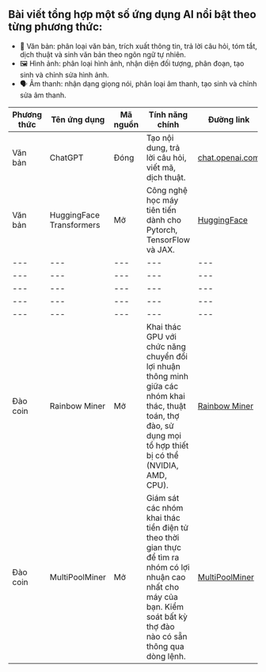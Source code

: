 ## Bài viết tổng hợp một số ứng dụng AI nổi bật theo từng phương thức:
* 📝 Văn bản: phân loại văn bản, trích xuất thông tin, trả lời câu hỏi, tóm tắt, dịch thuật và sinh văn bản theo ngôn ngữ tự nhiên.
* 🖼️ Hình ảnh: phân loại hình ảnh, nhận diện đối tượng, phân đoạn, tạo sinh và chỉnh sửa hình ảnh.
* 🗣️ Âm thanh: nhận dạng giọng nói, phân loại âm thanh, tạo sinh và chỉnh sửa âm thanh.

| Phương thức| Tên ứng dụng| Mã nguồn|Tính năng chính|Đường link|
|---|---|---|---|---|
|Văn bản|ChatGPT| Đóng |Tạo nội dung, trả lời câu hỏi, viết mã, dịch thuật.|[chat.openai.com](https://chat.openai.com) |
|Văn bản|HuggingFace Transformers|Mở|Công nghệ học máy tiên tiến dành cho Pytorch, TensorFlow và JAX.|[HuggingFace](https://github.com/huggingface/transformers)|
|---|---|---|---|---|
|---|---|---|---|---|
|---|---|---|---|---|
|---|---|---|---|---|
|---|---|---|---|---|
|Đào coin|Rainbow Miner|Mở|Khai thác GPU với chức năng chuyển đổi lợi nhuận thông minh giữa các nhóm khai thác, thuật toán, thợ đào, sử dụng mọi tổ hợp thiết bị có thể (NVIDIA, AMD, CPU).|[Rainbow Miner](https://github.com/RainbowMiner/RainbowMiner)|
|Đào coin|MultiPoolMiner|Mở|Giám sát các nhóm khai thác tiền điện tử theo thời gian thực để tìm ra nhóm có lợi nhuận cao nhất cho máy của bạn. Kiểm soát bất kỳ thợ đào nào có sẵn thông qua dòng lệnh.|[MultiPoolMiner](https://github.com/MultiPoolMiner/MultiPoolMiner)|
